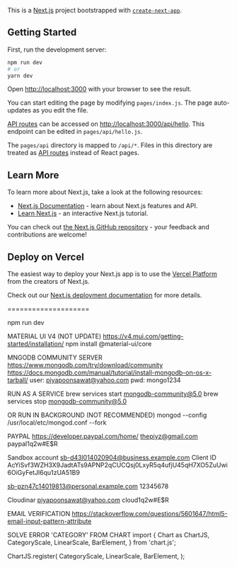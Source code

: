 This is a [Next.js](https://nextjs.org/) project bootstrapped with [`create-next-app`](https://github.com/vercel/next.js/tree/canary/packages/create-next-app).

## Getting Started

First, run the development server:

```bash
npm run dev
# or
yarn dev
```

Open [http://localhost:3000](http://localhost:3000) with your browser to see the result.

You can start editing the page by modifying `pages/index.js`. The page auto-updates as you edit the file.

[API routes](https://nextjs.org/docs/api-routes/introduction) can be accessed on [http://localhost:3000/api/hello](http://localhost:3000/api/hello). This endpoint can be edited in `pages/api/hello.js`.

The `pages/api` directory is mapped to `/api/*`. Files in this directory are treated as [API routes](https://nextjs.org/docs/api-routes/introduction) instead of React pages.

## Learn More

To learn more about Next.js, take a look at the following resources:

- [Next.js Documentation](https://nextjs.org/docs) - learn about Next.js features and API.
- [Learn Next.js](https://nextjs.org/learn) - an interactive Next.js tutorial.

You can check out [the Next.js GitHub repository](https://github.com/vercel/next.js/) - your feedback and contributions are welcome!

## Deploy on Vercel

The easiest way to deploy your Next.js app is to use the [Vercel Platform](https://vercel.com/new?utm_medium=default-template&filter=next.js&utm_source=create-next-app&utm_campaign=create-next-app-readme) from the creators of Next.js.

Check out our [Next.js deployment documentation](https://nextjs.org/docs/deployment) for more details.

====================

npm run dev

MATERIAL UI V4 (NOT UPDATE)
https://v4.mui.com/getting-started/installation/
npm install @material-ui/core

MNGODB COMMUNITY SERVER
https://www.mongodb.com/try/download/community
https://docs.mongodb.com/manual/tutorial/install-mongodb-on-os-x-tarball/
user: piyapoonsawat@yahoo.com
pwd: mongo1234

RUN AS A SERVICE
brew services start mongodb-community@5.0
brew services stop mongodb-community@5.0

OR RUN IN BACKGROUND (NOT RECOMMENDED)
mongod --config /usr/local/etc/mongod.conf --fork

PAYPAL
https://developer.paypal.com/home/
thepiyz@gmail.com
paypal1q2w#E$R

Sandbox account
sb-d43l014020904@business.example.com
Client ID
AcYiSvf3WZH3X9JadtATs9APNP2qCUCQsj0LxyR5q4ufjU45qH7XO5ZuUwi6OiGyFetJl6qu1zUA51B9

sb-pzn47c14019813@personal.example.com
12345678

Cloudinar
piyapoonsawat@yahoo.com
cloud1q2w#E$R

EMAIL VERIFICATION
https://stackoverflow.com/questions/5601647/html5-email-input-pattern-attribute

SOLVE ERROR 'CATEGORY' FROM CHART
import {
Chart as ChartJS,
CategoryScale,
LinearScale,
BarElement,
} from 'chart.js';

ChartJS.register(
CategoryScale,
LinearScale,
BarElement,
);
